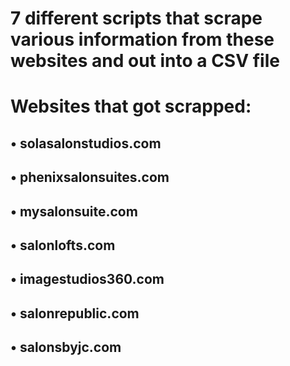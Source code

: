 # 7 different scripts that scrape various information from these websites and out into a CSV file
# Websites that got scrapped: 
## • solasalonstudios.com
## • phenixsalonsuites.com
## • mysalonsuite.com
## • salonlofts.com
## • imagestudios360.com
## • salonrepublic.com
## • salonsbyjc.com
